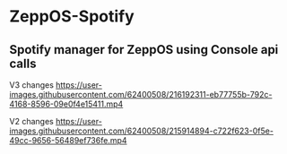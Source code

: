 # ZeppOS-Spotify

## Spotify manager for ZeppOS using Console api calls 

V3 changes
https://user-images.githubusercontent.com/62400508/216192311-eb77755b-792c-4168-8596-09e0f4e15411.mp4

V2 changes
https://user-images.githubusercontent.com/62400508/215914894-c722f623-0f5e-49cc-9656-56489ef736fe.mp4




